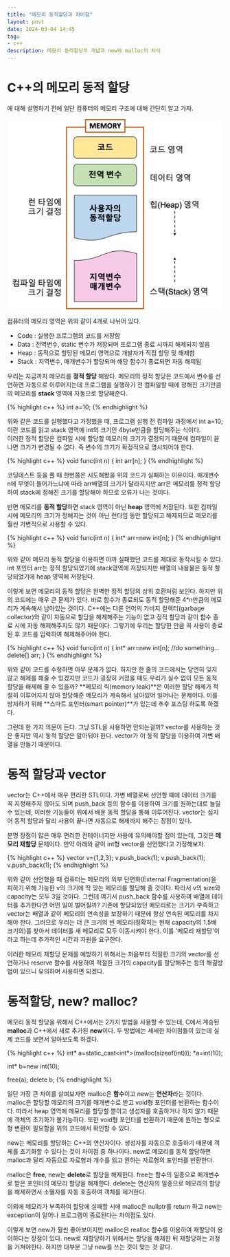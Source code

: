 ```yaml
---
title: "메모리 동적할당과 차이점"
layout: post
date: 2024-03-04 14:45
tag:
- c++
description: 메모리 동적할당의 개념과 new와 malloc의 차이
---
```


# C++의 메모리 동적 할당
에 대해 설명하기 전에 일단 컴퓨터의 메모리 구조에 대해 간단히 알고 가자.

![memory](/assets/img/memory.png)

컴퓨터의 메모리 영역은 위와 같이 4개로 나뉘어 있다.  
- Code : 실행한 프로그램의 코드를 저장함
- Data : 전역변수, static 변수가 저장되며 프로그램 종료 시까지 해제되지 않음
- Heap : 동적으로 할당된 메모리 영역으로 개발자가 직접 할당 및 해제함
- Stack : 지역변수, 매개변수가 할당되며 해당 함수가 종료되면 자동 해제됨

우리는 지금까지 메모리를 **정적 할당** 해왔다. 메모리의 정적 할당은 코드에서 변수를 선언하면 자동으로 이루어지는데 프로그램을 실행하기 전 컴파일할 때에 정해진 크기만큼의 메모리를 **stack** 영역에 자동으로 할당해준다.

{% highlight c++ %}
int a=10;
{% endhighlight %}

위와 같은 코드를 실행했다고 가정했을 때, 프로그램 실행 전 컴파일 과정에서 int a=10;이란 코드를 읽고 stack 영역에 int의 크기인 4byte만큼을 할당해주는 식이다.  
이러한 정적 할당은 컴파일 시에 할당할 메모리의 크기가 결정되기 때문에 컴파일이 끝나면 크기가 변경될 수 없다. 즉 변수의 크기가 확정적으로 명시되어야 한다.  

{% highlight c++ %}
void func(int n) {
    int arr[n];
}
{% endhighlight %}

코딩테스트 등을 풀 때 한번쯤은 시도해봤을 위의 코드가 실패하는 이유이다. 매개변수 n에 무엇이 들어가느냐에 따라 arr배열의 크기가 달라지지만 arr은 메모리를 정적 할당하여 stack에 정해진 크기를 할당해야 하므로 오류가 나는 것이다.  

반면 메모리를 **동적 할당**하면 stack 영역이 아닌 **heap** 영역에 저장된다. 또한 컴파일 시에 메모리의 크기가 정해지는 것이 아닌 런타임 동안 할당되고 해제되므로 메모리를 훨씬 가변적으로 사용할 수 있다.

{% highlight c++ %}
void func(int n) {
    int* arr=new int[n];
}
{% endhighlight %}

위와 같이 메모리 동적 할당을 이용하면 아까 실패했던 코드를 제대로 동작시킬 수 있다. int 포인터 arr는 정적 할당되었기에 stack영역에 저장되지만 배열의 내용물은 동적 할당되었기에 heap 영역에 저장된다.  

이렇게 보면 메모리의 동적 할당은 완벽한 정적 할당의 상위 호환처럼 보인다. 하지만 위의 코드에는 매우 큰 문제가 있다. 바로 함수가 종료되도 동적 할당해준 4*n만큼의 메모리가 계속해서 남아있는 것이다. C++에는 다른 언어의 가비지 컬렉터(garbage collector)와 같이 자동으로 할당을 해제해주는 기능이 없고 정적 할당과 같이 함수 종료 시에 자동 해제해주지도 않기 때문이다. 그렇기에 우리는 할당한 만큼 꼭 사용이 종료된 후 코드를 입력하여 해제해주어야 한다.

{% highlight c++ %}
void func(int n) {
    int* arr=new int[n];
    //do something...
    delete[] arr;
}
{% endhighlight %}

위와 같이 코드를 수정하면 아무 문제가 없다. 하지만 한 줄의 코드에서는 당연히 잊지 않고 해제를 해줄 수 있겠지만 코드가 굉장히 커졌을 때도 우리가 실수 없이 모든 동적 할당을 해제해 줄 수 있을까? **메모리 릭(memory leak)**은 이러한 할당 해제가 적절히 이루어지지 않아 할당해준 메모리가 계속해서 남아있어 일어나는 문제이다. 이를 방지하기 위해 **스마트 포인터(smart pointer)**가 있는데 추후 포스팅 하도록 하겠다.  

그런데 한 가지 의문이 든다. 그냥 <vector> STL을 사용하면 안되는걸까? vector를 사용하는 것은 좋지만 역시 동적 할당은 알아둬야 한다. vector가 이 동적 할당을 이용하여 가변 배열을 만들기 때문이다.

# 동적 할당과 vector
vector는 C++에서 매우 편리한 STL이다. 가변 배열로써 선언할 때에 데이터 크기를 꼭 지정해주지 않아도 되며 push_back 등의 함수를 이용하여 크기를 원하는대로 늘릴 수 있는데, 이러한 기능들이 위에서 배운 동적 할당을 통해 이루어진다. vector는 심지어 동적 할당과 달리 사용이 끝나면 자동으로 해제까지 해주는 장점이 있다.  

분명 장점이 많은 매우 편리한 컨테이너지만 사용에 유의해야할 점이 있는데, 그것은 **메모리 재할당** 문제이다. 만약 아래와 같이 int형 vector를 선언했다고 가정해보자.

{% highlight c++ %}
vector<int> v={1,2,3};
v.push_back(1);
v.push_back(1);
v.push_back(1);
{% endhighlight %}

위와 같이 선언했을 때 컴퓨터는 메모리의 외부 단편화(External Fragmentation)을 피하기 위해 가능한 v의 크기에 딱 맞는 메모리를 할당해 줄 것이다. 따라서 v의 size와 capacity는 모두 3일 것이다. 그런데 여기서 push_back 함수를 사용하여 배열에 데이터를 추가한다면 어떤 일이 벌어질까? 기존에 할당되었던 메모리로는 크기가 부족하고 vector는 배열과 같이 메모리의 연속성을 보장하기 때문에 항상 연속된 메모리를 차지해야 한다. 그러므로 우리는 더 큰 크기의 빈 메모리(정확히는 현재 capacity의 1.5배 크기의)를 찾아서 데이터를 새 메모리로 모두 이동시켜야 한다. 이를 '메모리 재할당'이라고 하는데 추가적인 시간과 자원을 요구한다.  

이러한 메모리 재할당 문제를 예방하기 위해서는 처음부터 적절한 크기의 vector를 선언하거나 reserve 함수를 사용하여 적절한 크기의 capacity를 할당해주는 등의 해결방법이 있으니 유의하며 사용하면 되겠다.  

# 동적할당, new? malloc?
메모리 동적 할당을 위해서 C++에서는 2가지 방법을 사용할 수 있는데, C에서 계승된  **malloc**과 C++에서 새로 추가된 **new**이다. 두 방법에는 세세한 차이점들이 있는데 실제 코드를 보면서 알아보도록 하겠다.

{% highlight c++ %}
int* a=static_cast<int*>(malloc(sizeof(int)));
*a=int(10);

int* b=new int(10);

free(a);
delete b;
{% endhighlight %}

일단 가장 큰 차이를 살펴보자면 malloc은 **함수**이고 new는 **연산자**라는 것이다.  
malloc은 할당할 메모리의 크기를 매개변수로 받고 void형 포인터를 반환하는 함수이다. 따라서 heap 영역에 메모리를 할당할 뿐이고 생성자를 호출하거나 하지 않기 때문에 객체의 초기화가 불가능하다. 또한 void형 포인터를 반환하기 때문에 원하는 형으로 형 변환이 필요함을 위의 코드에서 확인할 수 있다.  

new는 메모리를 할당하는 C++의 연산자이다. 생성자를 자동으로 호출하기 때문에 객체를 초기화할 수 있다는 것이 차이점 중 하나이다. new로 메모리를 동적 할당하면 malloc과 달리 자동으로 자료형과 개수를 읽고 원하는 자료형의 포인터를 반환한다.  

malloc은 **free**, new는 **delete**로 할당을 해제한다. free는 함수의 일종으로 매개변수로 받은 포인터의 메모리 할당을 해제한다. delete는 연산자의 일종으로 메모리의 할당을 해제하면서 소멸자를 자동 호출하여 객체를 제거한다.  

이외에 메모리가 부족하여 할당에 실패할 시에 malloc은 nullptr를 return 하고 new는 exception이 일어나 프로그램이 종료된다는 차이점도 있다.

이렇게 보면 new가 훨씬 좋아보이지만 malloc은 realloc 함수를 이용하여 재할당이 용이하다는 장점이 있다. new로 재할당하기 위해서는 할당을 해제한 뒤 재할당하는 과정을 거쳐야한다. 하지만 대부분 그냥 new를 쓰는 것이 맞는 것 같다.